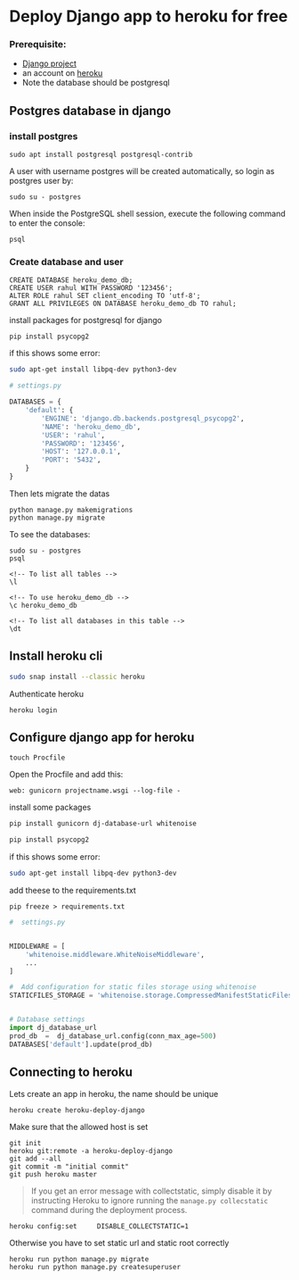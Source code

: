 # Deploy Django app to heroku for free

### Prerequisite: 
- [Django project](create-django-application.md)
- an account on [heroku](https://heroku.com)
- Note the database should be postgresql 


## Postgres database in django

### install postgres
```
sudo apt install postgresql postgresql-contrib
```
A user with username postgres will be created automatically, so login as postgres user by:
```
sudo su - postgres
```

When inside the PostgreSQL shell session, execute the following command to enter the console:
```
psql
```
### Create database and user

```
CREATE DATABASE heroku_demo_db;
CREATE USER rahul WITH PASSWORD '123456';
ALTER ROLE rahul SET client_encoding TO 'utf-8';
GRANT ALL PRIVILEGES ON DATABASE heroku_demo_db TO rahul;
```

install packages for postgresql for django
```
pip install psycopg2
```
if this shows some error:
```bash
sudo apt-get install libpq-dev python3-dev
```


```python 
# settings.py

DATABASES = {
    'default': {
        'ENGINE': 'django.db.backends.postgresql_psycopg2',
        'NAME': 'heroku_demo_db', 
        'USER': 'rahul', 
        'PASSWORD': '123456',
        'HOST': '127.0.0.1', 
        'PORT': '5432',
    }
}
```
Then lets migrate the datas
```
python manage.py makemigrations
python manage.py migrate
```

To see the databases:
```
sudo su - postgres
psql

<!-- To list all tables -->
\l

<!-- To use heroku_demo_db -->
\c heroku_demo_db

<!-- To list all databases in this table -->
\dt
```


## Install heroku cli

```bash
sudo snap install --classic heroku
```

Authenticate heroku
```
heroku login
```

## Configure django app for heroku

```
touch Procfile
```
Open the Procfile and add this:
```
web: gunicorn projectname.wsgi --log-file -
```

install some packages
```bash
pip install gunicorn dj-database-url whitenoise
```


```bash
pip install psycopg2
```
if this shows some error:
```bash
sudo apt-get install libpq-dev python3-dev
```

add theese to the requirements.txt
```
pip freeze > requirements.txt
```


```python
#  settings.py


MIDDLEWARE = [
    'whitenoise.middleware.WhiteNoiseMiddleware',
 	...   
]

#  Add configuration for static files storage using whitenoise
STATICFILES_STORAGE = 'whitenoise.storage.CompressedManifestStaticFilesStorage'


# Database settings
import dj_database_url 
prod_db  =  dj_database_url.config(conn_max_age=500)
DATABASES['default'].update(prod_db)

```


## Connecting to heroku

Lets create an app in heroku, the name should be unique

```
heroku create heroku-deploy-django
```

Make sure that the allowed host is set

```
git init 
heroku git:remote -a heroku-deploy-django
git add --all
git commit -m "initial commit"
git push heroku master
```


>If you get an error message with collectstatic, simply disable it by instructing Heroku to ignore running the `manage.py collecstatic` command during the deployment process.

```
heroku config:set     DISABLE_COLLECTSTATIC=1  
```
Otherwise you have to set static url and static root correctly

```
heroku run python manage.py migrate
heroku run python manage.py createsuperuser
```
